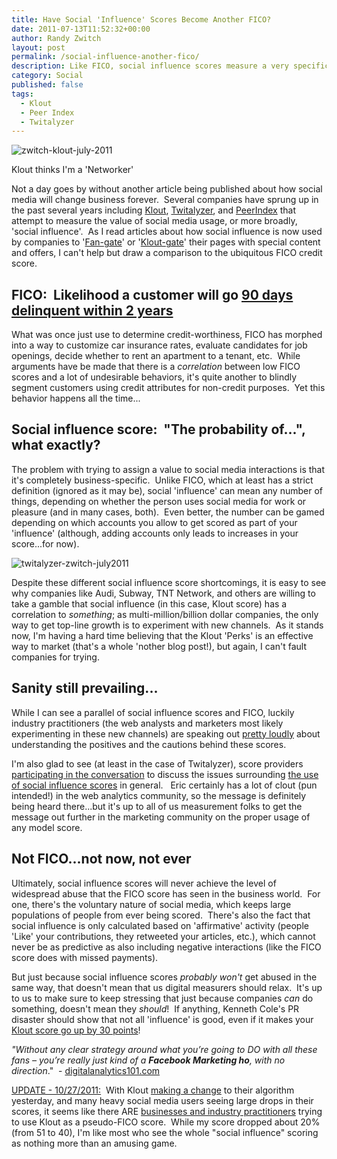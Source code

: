 ```yaml
---
title: Have Social 'Influence' Scores Become Another FICO?
date: 2011-07-13T11:52:32+00:00
author: Randy Zwitch
layout: post
permalink: /social-influence-another-fico/
description: Like FICO, social influence scores measure a very specific behavior. It's a shame social 'influence' is starting to be misappropriated.
category: Social
published: false
tags:
  - Klout
  - Peer Index
  - Twitalyzer
---
```

![zwitch-klout-july-2011](/wp-content/uploads/2011/07/zwitch-klout-july-2011.png)

  <p class="wp-caption-text">
    Klout thinks I'm a 'Networker'
  </p>

Not a day goes by without another article being published about how social media will change business forever.  Several companies have sprung up in the past several years including <a title="Klout" href="http://klout.com" target="_blank">Klout</a>, <a title="Twitalyzer" href="http://twitalyzer.com/" target="_blank">Twitalyzer</a>, and <a title="Peer Index" href="http://peerindex.net" target="_blank">PeerIndex</a> that attempt to measure the value of social media usage, or more broadly, 'social influence'.  As I read articles about how social influence is now used by companies to '<a title="Facebook Fan Gating" href="http://blog.milestoneinternet.com/industry-news/facebook-fan-gates/" target="_blank">Fan-gate</a>' or '<a title="Klout gate" href="http://mashable.com/2011/06/22/klout-gate/" target="_blank">Klout-gate</a>' their pages with special content and offers, I can't help but draw a comparison to the ubiquitous FICO credit score.

## FICO:  Likelihood a customer will go <span style="text-decoration: underline;">90 days delinquent within 2 years</span>

What was once just use to determine credit-worthiness, FICO has morphed into a way to customize car insurance rates, evaluate candidates for job openings, decide whether to rent an apartment to a tenant, etc.  While arguments have be made that there is a _correlation_ between low FICO scores and a lot of undesirable behaviors, it's quite another to blindly segment customers using credit attributes for non-credit purposes.  Yet this behavior happens all the time...

## Social influence score:  "The probability of...", what exactly?

The problem with trying to assign a value to social media interactions is that it's completely business-specific.  Unlike FICO, which at least has a strict definition (ignored as it may be), social 'influence' can mean any number of things, depending on whether the person uses social media for work or pleasure (and in many cases, both).  Even better, the number can be gamed depending on which accounts you allow to get scored as part of your 'influence' (although, adding accounts only leads to increases in your score...for now).

![twitalyzer-zwitch-july2011](/wp-content/uploads/2011/07/twitalyzer-zwitch-july2011.png)

Despite these different social influence score shortcomings, it is easy to see why companies like Audi, Subway, TNT Network, and others are willing to take a gamble that social influence (in this case, Klout score) has a correlation to _something_; as multi-million/billion dollar companies, the only way to get top-line growth is to experiment with new channels.  As it stands now, I'm having a hard time believing that the Klout 'Perks' is an effective way to market (that's a whole 'nother blog post!), but again, I can't fault companies for trying.

## Sanity still prevailing...

While I can see a parallel of social influence scores and FICO, luckily industry practitioners (the web analysts and marketers most likely experimenting in these new channels) are speaking out <a title="Measure Mob focus on value" href="http://www.measuremob.com/2011/06/stop-focusing-on-bullshit-social-metrics-and-start-focusing-on-real-value/" target="_blank">pretty loudly</a> about understanding the positives and the cautions behind these scores.

I'm also glad to see (at least in the case of Twitalyzer), score providers [participating in the conversation](http://blog.twitalyzer.com/ "Twitalyzer blog") to discuss the issues surrounding [the use of social influence scores](http://blog.twitalyzer.com/2011/02/companies-must-not-rely-on-a-single-score/ "Dont rely on single influence score") in general.   Eric certainly has a lot of clout (pun intended!) in the web analytics community, so the message is definitely being heard there...but it's up to all of us measurement folks to get the message out further in the marketing community on the proper usage of any model score.

## Not FICO...not now, not ever

Ultimately, social influence scores will never achieve the level of widespread abuse that the FICO score has seen in the business world.  For one, there's the voluntary nature of social media, which keeps large populations of people from ever being scored.  There's also the fact that social influence is only calculated based on 'affirmative' activity (people 'Like' your contributions, they retweeted your articles, etc.), which cannot never be as predictive as also including negative interactions (like the FICO score does with missed payments).

But just because social influence scores _probably won't_ get abused in the same way, that doesn't mean that us digital measurers should relax.  It's up to us to make sure to keep stressing that just because companies _can_ do something, doesn't mean they _should_!  If anything, Kenneth Cole's PR disaster should show that not all 'influence' is good, even if it makes your [Klout score go up by 30 points](http://www.web-strategist.com/blog/2011/02/21/klout-for-business-a-sometimes-useful-metric-but-an-incomplete-view-of-customers/ "Klout sometimes useful but not always")!

_"Without any clear strategy around what you’re going to DO with all these fans – you’re really just kind of a **Facebook Marketing ho**, with no direction_."  - <a title="Facebook Marketing ho" href="http://digitalanalytics101.com/?p=103" target="_blank">digitalanalytics101.com</a>

<span style="text-decoration: underline;">UPDATE - 10/27/2011:</span>  With Klout <a title="Accuracy AND Stability make for a good model" href="http://corp.klout.com/blog/2011/10/a-more-accurate-transparent-klout-score/" target="_blank">making a change</a> to their algorithm yesterday, and many heavy social media users seeing large drops in their scores, it seems like there ARE <a title="Klout score is not FICO" href="http://dannybrown.me/2011/10/26/a-klout-upside-the-head/" target="_blank">businesses and industry practitioners</a> trying to use Klout as a pseudo-FICO score.  While my score dropped about 20% (from 51 to 40), I'm like most who see the whole "social influence" scoring as nothing more than an amusing game.

